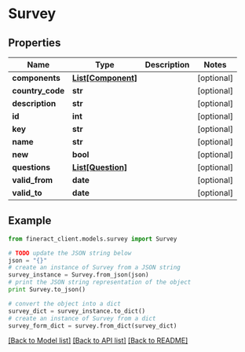 # Survey


## Properties

Name | Type | Description | Notes
------------ | ------------- | ------------- | -------------
**components** | [**List[Component]**](Component.md) |  | [optional] 
**country_code** | **str** |  | [optional] 
**description** | **str** |  | [optional] 
**id** | **int** |  | [optional] 
**key** | **str** |  | [optional] 
**name** | **str** |  | [optional] 
**new** | **bool** |  | [optional] 
**questions** | [**List[Question]**](Question.md) |  | [optional] 
**valid_from** | **date** |  | [optional] 
**valid_to** | **date** |  | [optional] 

## Example

```python
from fineract_client.models.survey import Survey

# TODO update the JSON string below
json = "{}"
# create an instance of Survey from a JSON string
survey_instance = Survey.from_json(json)
# print the JSON string representation of the object
print Survey.to_json()

# convert the object into a dict
survey_dict = survey_instance.to_dict()
# create an instance of Survey from a dict
survey_form_dict = survey.from_dict(survey_dict)
```
[[Back to Model list]](../README.md#documentation-for-models) [[Back to API list]](../README.md#documentation-for-api-endpoints) [[Back to README]](../README.md)


